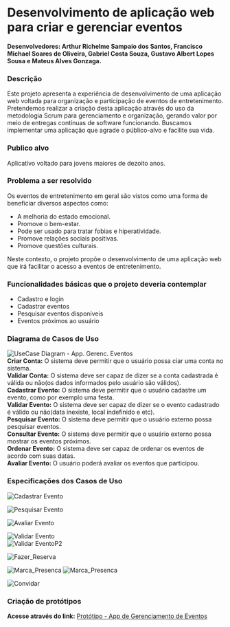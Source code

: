 # Desenvolvimento de aplicação web para criar e gerenciar eventos

**Desenvolvedores: Arthur Richelme Sampaio dos Santos, Francisco Michael Soares de Oliveira, Gabriel Costa Souza, Gustavo Albert Lopes Sousa e Mateus Alves Gonzaga.**

### Descrição

Este projeto apresenta a experiência de desenvolvimento de uma aplicação web
voltada para organização e participação de eventos de entretenimento. Pretendemos
realizar a criação desta aplicação através do uso da metodologia Scrum para
gerenciamento e organização, gerando valor por meio de entregas contínuas de software
funcionando. Buscamos implementar uma aplicação que agrade o público-alvo e facilite
sua vida.

### Publico alvo
Aplicativo voltado para jovens maiores de dezoito anos.

### Problema a ser resolvido
Os eventos de entretenimento em geral são vistos como uma forma de beneficiar
diversos aspectos como:

- A melhoria do estado emocional.
- Promove o bem-estar.
- Pode ser usado para tratar fobias e hiperatividade.
- Promove relações sociais positivas.
- Promove questões culturais.

Neste contexto, o projeto propõe o desenvolvimento de uma aplicação web que
irá facilitar o acesso a eventos de entretenimento. 

### Funcionalidades básicas que o projeto deveria contemplar
- Cadastro e login
- Cadastrar eventos
- Pesquisar eventos disponíveis
- Eventos próximos ao usuário

### Diagrama de Casos de Uso
![UseCase Diagram - App. Gerenc. Eventos](https://raw.githubusercontent.com/FMichael77/Aplicacao_Gereciamento_Eventos/gh-pages/New%20UseCase%20Diagram%20-%20App.%20Gerenc.%20Eventos.png)  
**Criar Conta:** O sistema deve permitir que o usuário possa ciar uma conta no sistema.  
**Validar Conta:** O sistema deve ser capaz de dizer se a conta cadastrada é válida ou não(os dados informados pelo usuário são válidos).  
**Cadastrar Evento:** O sistema deve permitir que o usuário cadastre um evento, como por exemplo uma festa.  
**Validar Evento:** O sistema deve ser capaz de dizer se o evento cadastrado é válido ou não(data inexiste, local indefinido e etc).  
**Pesquisar Evento:** O sistema deve permitir que o usuário externo possa pesquisar eventos.  
**Consultar Evento:** O sistema deve permitir que o usuário externo possa mostrar os eventos próximos.  
**Ordenar Evento:** O sistema deve ser capaz de ordenar os eventos de acordo com suas datas.  
**Avaliar Evento:** O usuário poderá avaliar os eventos que participou.  
### Especificações dos Casos de Uso  
![Cadastrar Evento](https://raw.githubusercontent.com/FMichael77/Aplicacao_Gereciamento_Eventos/gh-pages/Cadastrar%20Evento%20-%20Especifica%C3%A7%C3%B5es%20dos%20Casos%20de%20Uso.png)  

![Pesquisar Evento](https://raw.githubusercontent.com/FMichael77/Aplicacao_Gereciamento_Eventos/gh-pages/Pesquisar%20Evento%20-%20Especifica%C3%A7%C3%B5es%20dos%20Casos%20de%20Uso.png)  

![Avaliar Evento](https://raw.githubusercontent.com/FMichael77/Aplicacao_Gereciamento_Eventos/gh-pages/Avaliar%20Evento%20-%20Especifica%C3%A7%C3%B5es%20dos%20Casos%20de%20Uso.png) 

![Validar Evento](https://raw.githubusercontent.com/FMichael77/Aplicacao_Gereciamento_Eventos/gh-pages/Validar%20Evento%20-%20Especifica%C3%A7%C3%B5es%20dos%20Casos%20de%20Uso.png)  
![Validar EventoP2](https://raw.githubusercontent.com/FMichael77/Aplicacao_Gereciamento_Eventos/gh-pages/Validar%20Evento%20P2%20-%20Especifica%C3%A7%C3%B5es%20dos%20Casos%20de%20Uso.png)  

![Fazer_Reserva](https://raw.githubusercontent.com/FMichael77/Aplicacao_Gereciamento_Eventos/gh-pages/Fazer%20Reserva%20-%20Especifica%C3%A7%C3%B5es%20dos%20Casos%20de%20Uso.png) 

![Marca_Presenca](https://raw.githubusercontent.com/FMichael77/Aplicacao_Gereciamento_Eventos/gh-pages/Marcar%20Presen%C3%A7a%20-%20Especifica%C3%A7%C3%B5es%20dos%20Casos%20de%20Uso.png) 
![Marca_Presenca](https://raw.githubusercontent.com/FMichael77/Aplicacao_Gereciamento_Eventos/gh-pages/Marcar%20Presen%C3%A7a%202%20-%20Especifica%C3%A7%C3%B5es%20dos%20Casos%20de%20Uso.png) 

![Convidar](https://raw.githubusercontent.com/FMichael77/Aplicacao_Gereciamento_Eventos/gh-pages/Convidar%20-%20Especifica%C3%A7%C3%B5es%20dos%20Casos%20de%20Uso.png) 
### Criação de protótipos  
**Acesse através do link:** [Protótipo - App de Gerenciamento de Eventos](https://www.figma.com/proto/fnBYM8V6Z21x0iGV8HX7EQ/App-Onde-%C3%A9-Hoje?node-id=117%3A247&viewport=156%2C107%2C0.40565285086631775&scaling=scale-down)
